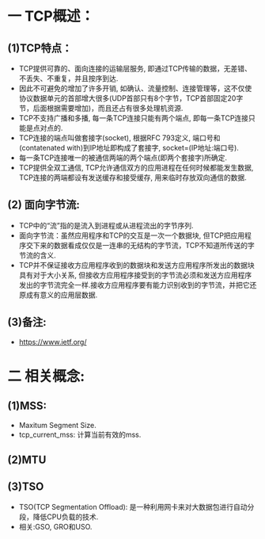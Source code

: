 # 一 TCP概述：
## (1)TCP特点：
- TCP提供可靠的、面向连接的运输层服务, 即通过TCP传输的数据，无差错、不丢失、不重复，并且按序到达.
- 因此不可避免的增加了许多开销, 如确认、流量控制、连接管理等，这不仅使协议数据单元的首部增大很多(UDP首部只有8个字节，TCP首部固定20字节，后面根据需要增加)，而且还占有很多处理机资源.
- TCP不支持广播和多播, 每一条TCP连接只能有两个端点, 即每一条TCP连接只能是点对点的.
- TCP连接的端点叫做套接字(socket), 根据RFC 793定义, 端口号和(contatenated with)到IP地址即构成了套接字, socket=(IP地址:端口号).
- 每一条TCP连接唯一的被通信两端的两个端点(即两个套接字)所确定.
- TCP提供全双工通信, TCP允许通信双方的应用进程在任何时候都能发生数据, TCP连接的两端都设有发送缓存和接受缓存, 用来临时存放双向通信的数据.

## (2) 面向字节流:
- TCP中的“流”指的是流入到进程或从进程流出的字节序列.
- 面向字节流：虽然应用程序和TCP的交互是一次一个数据块, 但TCP把应用程序交下来的数据看成仅仅是一连串的无结构的字节流，TCP不知道所传送的字节流的含义.
- TCP并不保证接收方应用程序收到的数据块和发送方应用程序所发出的数据块具有对于大小关系, 但接收方应用程序接受到的字节流必须和发送方应用程序发出的字节流完全一样.接收方应用程序要有能力识别收到的字节流，并把它还原成有意义的应用层数据.

## (3)备注:
- https://www.ietf.org/

# 二 相关概念:
## (1)MSS:
- Maxitum Segment Size.
- tcp_current_mss: 计算当前有效的mss.

## (2)MTU

## (3)TSO
- TSO(TCP Segmentation Offload): 是一种利用网卡来对大数据包进行自动分段，降低CPU负载的技术.
- 相关:GSO, GRO和USO.